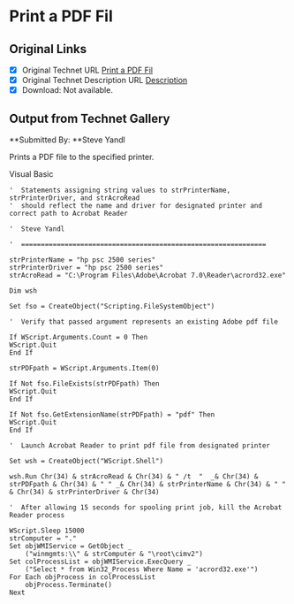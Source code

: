 # Print a PDF Fil

## Original Links

- [x] Original Technet URL [Print a PDF Fil](https://gallery.technet.microsoft.com/5a3879e2-8536-4ba0-8b1a-e850509986ad)
- [x] Original Technet Description URL [Description](https://gallery.technet.microsoft.com/5a3879e2-8536-4ba0-8b1a-e850509986ad/description)
- [x] Download: Not available.

## Output from Technet Gallery

**Submitted By: **Steve Yandl

Prints a PDF file to the specified printer.

Visual Basic

```
'  Statements assigning string values to strPrinterName, strPrinterDriver, and strAcroRead
'  should reflect the name and driver for designated printer and correct path to Acrobat Reader

'  Steve Yandl

'  ==============================================================

strPrinterName = "hp psc 2500 series"
strPrinterDriver = "hp psc 2500 series"
strAcroRead = "C:\Program Files\Adobe\Acrobat 7.0\Reader\acrord32.exe"

Dim wsh

Set fso = CreateObject("Scripting.FileSystemObject")

'  Verify that passed argument represents an existing Adobe pdf file

If WScript.Arguments.Count = 0 Then
WScript.Quit
End If

strPDFpath = WScript.Arguments.Item(0)

If Not fso.FileExists(strPDFpath) Then
WScript.Quit
End If

If Not fso.GetExtensionName(strPDFpath) = "pdf" Then
WScript.Quit
End If

'  Launch Acrobat Reader to print pdf file from designated printer

Set wsh = CreateObject("WScript.Shell")

wsh.Run Chr(34) & strAcroRead & Chr(34) & " /t  "  _& Chr(34) & strPDFpath & Chr(34) & " " _& Chr(34) & strPrinterName & Chr(34) & " " & Chr(34) & strPrinterDriver & Chr(34)

'  After allowing 15 seconds for spooling print job, kill the Acrobat Reader process

WScript.Sleep 15000
strComputer = "."
Set objWMIService = GetObject _
    ("winmgmts:\\" & strComputer & "\root\cimv2")
Set colProcessList = objWMIService.ExecQuery _
    ("Select * from Win32_Process Where Name = 'acrord32.exe'")
For Each objProcess in colProcessList
    objProcess.Terminate()
Next
```

